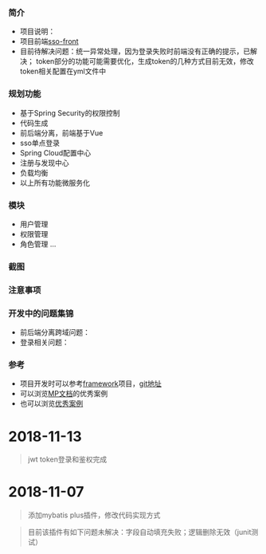 ### 简介
* 项目说明：
* 项目前端[sso-front](https://github.com/FlowersPlants/sso-front)
* 目前待解决问题：统一异常处理，因为登录失败时前端没有正确的提示，已解决；
token部分的功能可能需要优化，生成token的几种方式目前无效，修改token相关配置在yml文件中

### 规划功能
* 基于Spring Security的权限控制
* 代码生成
* 前后端分离，前端基于Vue
* sso单点登录
* Spring Cloud配置中心
* 注册与发现中心
* 负载均衡
* 以上所有功能微服务化

### 模块
* 用户管理
* 权限管理
* 角色管理
...

### 截图


### 注意事项


### 开发中的问题集锦
* 前后端分离跨域问题：
* 登录相关问题：

### 参考
* 项目开发时可以参考[framework](https://gitee.com/sunhan521/framework/tree/master)项目，[git地址](https://gitee.com/sunhan521/framework.git)
* 可以浏览[MP文档](https://blog.csdn.net/helloPurple/article/details/78715508)的优秀案例
* 也可以浏览[优秀案例](http://mp.baomidou.com/guide/#优秀案例)


# 2018-11-13
> jwt token登录和鉴权完成

# 2018-11-07 
> 添加mybatis plus插件，修改代码实现方式

> 目前该插件有如下问题未解决：字段自动填充失败；逻辑删除无效（junit测试）